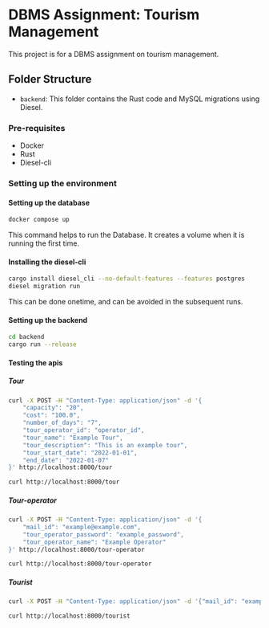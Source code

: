 # DBMS Assignment: Tourism Management

This project is for a DBMS assignment on tourism management.

## Folder Structure

- `backend`: This folder contains the Rust code and MySQL migrations using Diesel.

### Pre-requisites
- Docker
- Rust
- Diesel-cli

### Setting up the environment

#### Setting up the database
```bash
docker compose up
```

This command helps to run the Database. It creates a volume when it is running the first time.

#### Installing the diesel-cli
```bash
cargo install diesel_cli --no-default-features --features postgres
diesel migration run
```
This can be done onetime, and can be avoided in the subsequent runs.

#### Setting up the backend
```bash
cd backend
cargo run --release
```

#### Testing the apis
##### Tour
```bash
curl -X POST -H "Content-Type: application/json" -d '{
    "capacity": "20",
    "cost": "100.0",
    "number_of_days": "7",
    "tour_operator_id": "operator_id",
    "tour_name": "Example Tour",
    "tour_description": "This is an example tour",
    "tour_start_date": "2022-01-01",
    "end_date": "2022-01-07"
}' http://localhost:8000/tour
```

```bash
curl http://localhost:8000/tour
```

##### Tour-operator
```bash
curl -X POST -H "Content-Type: application/json" -d '{
    "mail_id": "example@example.com",
    "tour_operator_password": "example_password",
    "tour_operator_name": "Example Operator"
}' http://localhost:8000/tour-operator
```

```bash
curl http://localhost:8000/tour-operator
```

##### Tourist
```bash
curl -X POST -H "Content-Type: application/json" -d '{"mail_id": "example3@mail.com", "password": "password123", "name": "John Doe", "flat_number": "123", "street": "Main St", "zip_code": "12345", "city": "Anytown", "state": "CA","country":"India"}' http://localhost:8000/tourist
```

```bash
curl http://localhost:8000/tourist
```



